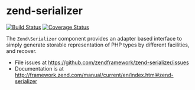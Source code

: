 # zend-serializer

[![Build Status](https://secure.travis-ci.org/zendframework/zend-serializer.svg?branch=master)](https://secure.travis-ci.org/zendframework/zend-serializer)
[![Coverage Status](https://coveralls.io/repos/zendframework/zend-serializer/badge.svg?branch=master)](https://coveralls.io/r/zendframework/zend-serializer)

The `Zend\Serializer` component provides an adapter based interface to simply
generate storable representation of PHP types by different facilities, and
recover.


- File issues at https://github.com/zendframework/zend-serializer/issues
- Documentation is at http://framework.zend.com/manual/current/en/index.html#zend-serializer
